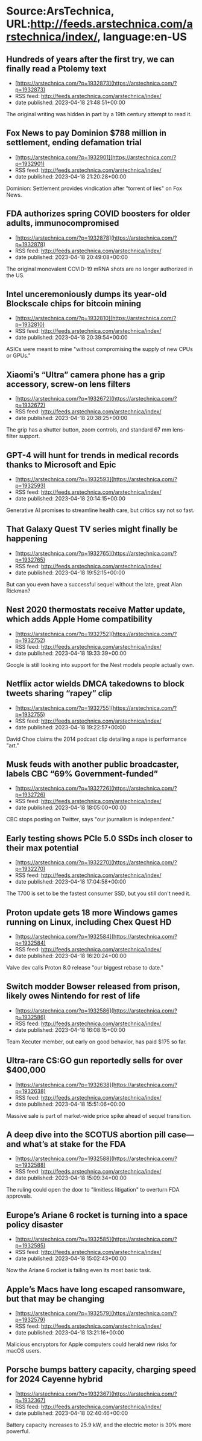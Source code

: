 # Source:ArsTechnica, URL:http://feeds.arstechnica.com/arstechnica/index/, language:en-US

## Hundreds of years after the first try, we can finally read a Ptolemy text
 - [https://arstechnica.com/?p=1932873](https://arstechnica.com/?p=1932873)
 - RSS feed: http://feeds.arstechnica.com/arstechnica/index/
 - date published: 2023-04-18 21:48:51+00:00

The original writing was hidden in part by a 19th century attempt to read it.

## Fox News to pay Dominion $788 million in settlement, ending defamation trial
 - [https://arstechnica.com/?p=1932901](https://arstechnica.com/?p=1932901)
 - RSS feed: http://feeds.arstechnica.com/arstechnica/index/
 - date published: 2023-04-18 21:20:28+00:00

Dominion: Settlement provides vindication after "torrent of lies" on Fox News.

## FDA authorizes spring COVID boosters for older adults, immunocompromised
 - [https://arstechnica.com/?p=1932878](https://arstechnica.com/?p=1932878)
 - RSS feed: http://feeds.arstechnica.com/arstechnica/index/
 - date published: 2023-04-18 20:49:08+00:00

The original monovalent COVID-19 mRNA shots are no longer authorized in the US.

## Intel unceremoniously dumps its year-old Blockscale chips for bitcoin mining
 - [https://arstechnica.com/?p=1932810](https://arstechnica.com/?p=1932810)
 - RSS feed: http://feeds.arstechnica.com/arstechnica/index/
 - date published: 2023-04-18 20:39:54+00:00

ASICs were meant to mine "without compromising the supply of new CPUs or GPUs."

## Xiaomi’s “Ultra” camera phone has a grip accessory, screw-on lens filters
 - [https://arstechnica.com/?p=1932672](https://arstechnica.com/?p=1932672)
 - RSS feed: http://feeds.arstechnica.com/arstechnica/index/
 - date published: 2023-04-18 20:38:25+00:00

The grip has a shutter button, zoom controls, and standard 67 mm lens-filter support.

## GPT-4 will hunt for trends in medical records thanks to Microsoft and Epic
 - [https://arstechnica.com/?p=1932593](https://arstechnica.com/?p=1932593)
 - RSS feed: http://feeds.arstechnica.com/arstechnica/index/
 - date published: 2023-04-18 20:14:15+00:00

Generative AI promises to streamline health care, but critics say not so fast.

## That Galaxy Quest TV series might finally be happening
 - [https://arstechnica.com/?p=1932765](https://arstechnica.com/?p=1932765)
 - RSS feed: http://feeds.arstechnica.com/arstechnica/index/
 - date published: 2023-04-18 19:52:15+00:00

But can you even have a successful sequel without the late, great Alan Rickman?

## Nest 2020 thermostats receive Matter update, which adds Apple Home compatibility
 - [https://arstechnica.com/?p=1932752](https://arstechnica.com/?p=1932752)
 - RSS feed: http://feeds.arstechnica.com/arstechnica/index/
 - date published: 2023-04-18 19:33:39+00:00

Google is still looking into support for the Nest models people actually own.

## Netflix actor wields DMCA takedowns to block tweets sharing “rapey” clip
 - [https://arstechnica.com/?p=1932755](https://arstechnica.com/?p=1932755)
 - RSS feed: http://feeds.arstechnica.com/arstechnica/index/
 - date published: 2023-04-18 19:22:57+00:00

David Choe claims the 2014 podcast clip detailing a rape is performance "art."

## Musk feuds with another public broadcaster, labels CBC “69% Government-funded”
 - [https://arstechnica.com/?p=1932726](https://arstechnica.com/?p=1932726)
 - RSS feed: http://feeds.arstechnica.com/arstechnica/index/
 - date published: 2023-04-18 18:05:00+00:00

CBC stops posting on Twitter, says "our journalism is independent."

## Early testing shows PCIe 5.0 SSDs inch closer to their max potential
 - [https://arstechnica.com/?p=1932270](https://arstechnica.com/?p=1932270)
 - RSS feed: http://feeds.arstechnica.com/arstechnica/index/
 - date published: 2023-04-18 17:04:58+00:00

The T700 is set to be the fastest consumer SSD, but you still don't need it.

## Proton update gets 18 more Windows games running on Linux, including Chex Quest HD
 - [https://arstechnica.com/?p=1932584](https://arstechnica.com/?p=1932584)
 - RSS feed: http://feeds.arstechnica.com/arstechnica/index/
 - date published: 2023-04-18 16:20:24+00:00

Valve dev calls Proton 8.0 release "our biggest rebase to date."

## Switch modder Bowser released from prison, likely owes Nintendo for rest of life
 - [https://arstechnica.com/?p=1932586](https://arstechnica.com/?p=1932586)
 - RSS feed: http://feeds.arstechnica.com/arstechnica/index/
 - date published: 2023-04-18 16:08:15+00:00

Team Xecuter member, out early on good behavior, has paid $175 so far.

## Ultra-rare CS:GO gun reportedly sells for over $400,000
 - [https://arstechnica.com/?p=1932638](https://arstechnica.com/?p=1932638)
 - RSS feed: http://feeds.arstechnica.com/arstechnica/index/
 - date published: 2023-04-18 15:51:06+00:00

Massive sale is part of market-wide price spike ahead of sequel transition.

## A deep dive into the SCOTUS abortion pill case—and what’s at stake for the FDA
 - [https://arstechnica.com/?p=1932588](https://arstechnica.com/?p=1932588)
 - RSS feed: http://feeds.arstechnica.com/arstechnica/index/
 - date published: 2023-04-18 15:09:34+00:00

The ruling could open the door to "limitless litigation" to overturn FDA approvals.

## Europe’s Ariane 6 rocket is turning into a space policy disaster
 - [https://arstechnica.com/?p=1932585](https://arstechnica.com/?p=1932585)
 - RSS feed: http://feeds.arstechnica.com/arstechnica/index/
 - date published: 2023-04-18 15:02:43+00:00

Now the Ariane 6 rocket is failing even its most basic task.

## Apple’s Macs have long escaped ransomware, but that may be changing
 - [https://arstechnica.com/?p=1932579](https://arstechnica.com/?p=1932579)
 - RSS feed: http://feeds.arstechnica.com/arstechnica/index/
 - date published: 2023-04-18 13:21:16+00:00

Malicious encryptors for Apple computers could herald new risks for macOS users.

## Porsche bumps battery capacity, charging speed for 2024 Cayenne hybrid
 - [https://arstechnica.com/?p=1932367](https://arstechnica.com/?p=1932367)
 - RSS feed: http://feeds.arstechnica.com/arstechnica/index/
 - date published: 2023-04-18 02:40:46+00:00

Battery capacity increases to 25.9 kW, and the electric motor is 30% more powerful.


